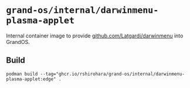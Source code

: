 # `grand-os/internal/darwinmenu-plasma-applet`

Internal container image to provide
[github.com/Latgardi/darwinmenu](https://github.com/Latgardi/darwinmenu)
into GrandOS.

## Build

```shell
podman build --tag="ghcr.io/rshirohara/grand-os/internal/darwinmenu-plasma-applet:edge" .
```
